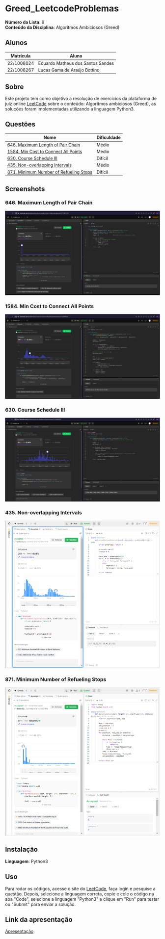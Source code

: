 # Greed_LeetcodeProblemas

**Número da Lista**: 9<br>
**Conteúdo da Disciplina**: Algoritmos Ambiciosos (Greed)<br>

## Alunos

| Matrícula  | Aluno                             |
| ---------- | --------------------------------- |
| 22/1008024 | Eduardo Matheus dos Santos Sandes |
| 22/1008267 | Lucas Gama de Araújo Bottino      |

## Sobre

Este projeto tem como objetivo a resolução de exercícios da plataforma de juíz online [LeetCode](https://leetcode.com/) sobre o conteúdo: Algoritmos ambiciosos (Greed), as soluções foram implementadas utilizando a linguagem Python3.

## Questões

| Nome                                                                                                              | Dificuldade |
| ----------------------------------------------------------------------------------------------------------------- | ----------- |
| [646. Maximum Length of Pair Chain](https://leetcode.com/problems/maximum-length-of-pair-chain/)                  | Médio       |
| [1584. Min Cost to Connect All Points](https://leetcode.com/problems/min-cost-to-connect-all-points/description/) | Médio       |
| [630. Course Schedule III](https://leetcode.com/problems/course-schedule-iii/description/)                        | Difícil     |
| [435. Non-overlapping Intervals](https://leetcode.com/problems/non-overlapping-intervals/)                        | Médio       |
| [871. Minimum Number of Refueling Stops](https://leetcode.com/problems/minimum-number-of-refueling-stops/)        | Difícil     |

## Screenshots

### 646. Maximum Length of Pair Chain

![646. Maximum Length of Pair Chain](images/submission646.png)

### 1584. Min Cost to Connect All Points

![1584. Min Cost to Connect All Points](images/submission1584.png)

### 630. Course Schedule III

![630. Course Schedule III](images/submission630.png)

### 435. Non-overlapping Intervals

![435. Non-overlapping intervals](images/submission435.png)

### 871. Minimum Number of Refueling Stops

![871. Minimum Number of Refueling Stops](images/submission871.png)

## Instalação

**Linguagem**: Python3<br>

## Uso

Para rodar os códigos, acesse o site do [LeetCode](https://leetcode.com/), faça login e pesquise a questão. Depois, selecione a linguagem correta, copie e cole o código na aba "Code", selecione a linguagem "Python3" e clique em "Run" para testar ou "Submit" para enviar a solução.

## Link da apresentação

[Apresentação]()
